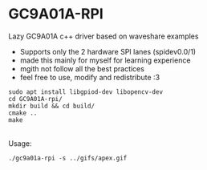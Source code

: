 # GC9A01A-RPI

Lazy GC9A01A c++ driver based on waveshare examples
- Supports only the 2 hardware SPI lanes (spidev0.0/1)
- made this mainly for myself for learning experience
- mgith not follow all the best practices
- feel free to use, modify and redistribute :3
````
sudo apt install libgpiod-dev libopencv-dev
cd GC9A01A-rpi/
mkdir build && cd build/
cmake ..
make
````
\
Usage:
````
./gc9a01a-rpi -s ../gifs/apex.gif
````